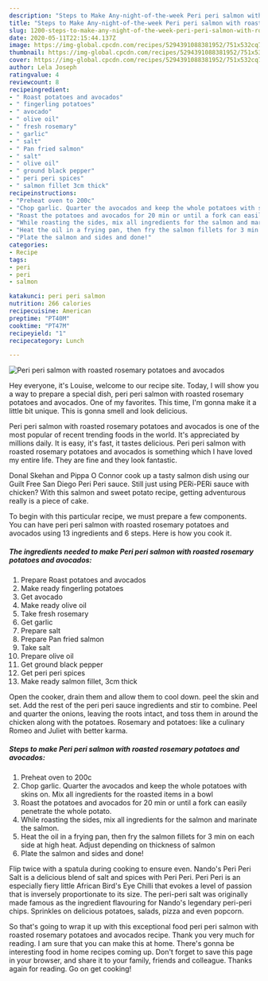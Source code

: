 ```yaml
---
description: "Steps to Make Any-night-of-the-week Peri peri salmon with roasted rosemary potatoes and avocados"
title: "Steps to Make Any-night-of-the-week Peri peri salmon with roasted rosemary potatoes and avocados"
slug: 1200-steps-to-make-any-night-of-the-week-peri-peri-salmon-with-roasted-rosemary-potatoes-and-avocados
date: 2020-05-11T22:15:44.137Z
image: https://img-global.cpcdn.com/recipes/5294391088381952/751x532cq70/peri-peri-salmon-with-roasted-rosemary-potatoes-and-avocados-recipe-main-photo.jpg
thumbnail: https://img-global.cpcdn.com/recipes/5294391088381952/751x532cq70/peri-peri-salmon-with-roasted-rosemary-potatoes-and-avocados-recipe-main-photo.jpg
cover: https://img-global.cpcdn.com/recipes/5294391088381952/751x532cq70/peri-peri-salmon-with-roasted-rosemary-potatoes-and-avocados-recipe-main-photo.jpg
author: Lela Joseph
ratingvalue: 4
reviewcount: 8
recipeingredient:
- " Roast potatoes and avocados"
- " fingerling potatoes"
- " avocado"
- " olive oil"
- " fresh rosemary"
- " garlic"
- " salt"
- " Pan fried salmon"
- " salt"
- " olive oil"
- " ground black pepper"
- " peri peri spices"
- " salmon fillet 3cm thick"
recipeinstructions:
- "Preheat oven to 200c"
- "Chop garlic. Quarter the avocados and keep the whole potatoes with skins on. Mix all ingredients for the roasted items in a bowl"
- "Roast the potatoes and avocados for 20 min or until a fork can easily penetrate the whole potato."
- "While roasting the sides, mix all ingredients for the salmon and marinate the salmon."
- "Heat the oil in a frying pan, then fry the salmon fillets for 3 min on each side at high heat. Adjust depending on thickness of salmon"
- "Plate the salmon and sides and done!"
categories:
- Recipe
tags:
- peri
- peri
- salmon

katakunci: peri peri salmon 
nutrition: 266 calories
recipecuisine: American
preptime: "PT40M"
cooktime: "PT47M"
recipeyield: "1"
recipecategory: Lunch

---
```



![Peri peri salmon with roasted rosemary potatoes and avocados](https://img-global.cpcdn.com/recipes/5294391088381952/751x532cq70/peri-peri-salmon-with-roasted-rosemary-potatoes-and-avocados-recipe-main-photo.jpg)

Hey everyone, it's Louise, welcome to our recipe site. Today, I will show you a way to prepare a special dish, peri peri salmon with roasted rosemary potatoes and avocados. One of my favorites. This time, I'm gonna make it a little bit unique. This is gonna smell and look delicious.

Peri peri salmon with roasted rosemary potatoes and avocados is one of the most popular of recent trending foods in the world. It's appreciated by millions daily. It is easy, it's fast, it tastes delicious. Peri peri salmon with roasted rosemary potatoes and avocados is something which I have loved my entire life. They are fine and they look fantastic.

Donal Skehan and Pippa O Connor cook up a tasty salmon dish using our Guilt Free San Diego Peri Peri sauce. Still just using PERi-PERi sauce with chicken? With this salmon and sweet potato recipe, getting adventurous really is a piece of cake.


To begin with this particular recipe, we must prepare a few components. You can have peri peri salmon with roasted rosemary potatoes and avocados using 13 ingredients and 6 steps. Here is how you cook it.

<!--inarticleads1-->

##### The ingredients needed to make Peri peri salmon with roasted rosemary potatoes and avocados:

1. Prepare  Roast potatoes and avocados
1. Make ready  fingerling potatoes
1. Get  avocado
1. Make ready  olive oil
1. Take  fresh rosemary
1. Get  garlic
1. Prepare  salt
1. Prepare  Pan fried salmon
1. Take  salt
1. Prepare  olive oil
1. Get  ground black pepper
1. Get  peri peri spices
1. Make ready  salmon fillet, 3cm thick


Open the cooker, drain them and allow them to cool down. peel the skin and set. Add the rest of the peri peri sauce ingredients and stir to combine. Peel and quarter the onions, leaving the roots intact, and toss them in around the chicken along with the potatoes. Rosemary and potatoes: like a culinary Romeo and Juliet with better karma. 

<!--inarticleads2-->

##### Steps to make Peri peri salmon with roasted rosemary potatoes and avocados:

1. Preheat oven to 200c
1. Chop garlic. Quarter the avocados and keep the whole potatoes with skins on. Mix all ingredients for the roasted items in a bowl
1. Roast the potatoes and avocados for 20 min or until a fork can easily penetrate the whole potato.
1. While roasting the sides, mix all ingredients for the salmon and marinate the salmon.
1. Heat the oil in a frying pan, then fry the salmon fillets for 3 min on each side at high heat. Adjust depending on thickness of salmon
1. Plate the salmon and sides and done!


Flip twice with a spatula during cooking to ensure even. Nando&#39;s Peri Peri Salt is a delicious blend of salt and spices with Peri Peri. Peri Peri is an especially fiery little African Bird&#39;s Eye Chilli that evokes a level of passion that is inversely proportionate to its size. The peri-peri salt was originally made famous as the ingredient flavouring for Nando&#39;s legendary peri-peri chips. Sprinkles on delicious potatoes, salads, pizza and even popcorn. 

So that's going to wrap it up with this exceptional food peri peri salmon with roasted rosemary potatoes and avocados recipe. Thank you very much for reading. I am sure that you can make this at home. There's gonna be interesting food in home recipes coming up. Don't forget to save this page in your browser, and share it to your family, friends and colleague. Thanks again for reading. Go on get cooking!

